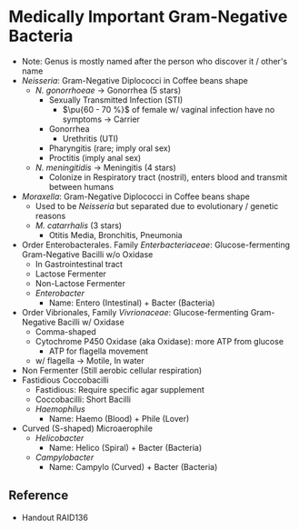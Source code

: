 # Medically Important Gram-Negative Bacteria

* Note: Genus is mostly named after the person who discover it / other's name
* *Neisseria*: Gram-Negative Diplococci in Coffee beans shape
  * *N. gonorrhoeae* → Gonorrhea (5 stars)
    * Sexually Transmitted Infection (STI)
      * $\pu{60 - 70 %}$ of female w/ vaginal infection have no symptoms → Carrier
    * Gonorrhea
      * Urethritis (UTI)
    * Pharyngitis (rare; imply oral sex)
    * Proctitis (imply anal sex)
  * *N. meningitidis* → Meningitis (4 stars)
    * Colonize in Respiratory tract (nostril), enters blood and transmit between humans
* *Moraxella*: Gram-Negative Diplococci in Coffee beans shape
  * Used to be *Neisseria* but separated due to evolutionary / genetic reasons
  * *M. catarrhalis* (3 stars)
    * Otitis Media, Bronchitis, Pneumonia
* Order Enterobacterales. Family *Enterbacteriaceae*: Glucose-fermenting Gram-Negative Bacilli w/o Oxidase
  * In Gastrointestinal tract
  * Lactose Fermenter
  * Non-Lactose Fermenter
  * *Enterobacter*
    * Name: Entero (Intestinal) + Bacter (Bacteria)
* Order Vibrionales, Family *Vivrionaceae*: Glucose-fermenting Gram-Negative Bacilli w/ Oxidase
  * Comma-shaped
  * Cytochrome P450 Oxidase (aka Oxidase): more ATP from glucose
    * ATP for flagella movement
  * w/ flagella → Motile, In water
* Non Fermenter (Still aerobic cellular respiration)
* Fastidious Coccobacilli
  * Fastidious: Require specific agar supplement
  * Coccobacilli: Short Bacilli
  * *Haemophilus*
    * Name: Haemo (Blood) + Phile (Lover)
* Curved (S-shaped) Microaerophile
  * *Helicobacter*
    * Name: Helico (Spiral) + Bacter (Bacteria)
  * *Campylobacter*
    * Name: Campylo (Curved) + Bacter (Bacteria)

## Reference

* Handout RAID136
